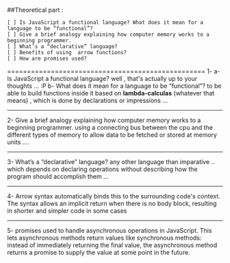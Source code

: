 ##Theoretical part :

```
[ ] Is JavaScript a functional language? What does it mean for a language to be “functional”?
[ ] Give a brief analogy explaining how computer memory works to a beginning programmer.
[ ] What’s a “declarative” language?
[ ] Benefits of using  arrow functions?
[ ] How are promises used?
```

==================================================
1-
a- Is JavaScript a functional language?
well , that's actually up to your thoughts ... :P
b- What does it mean for a language to be “functional”?
to be able to build functions inside it based on **lambda-calculas** (whatever that means) , which is done by declarations or impressions ...

---

2- Give a brief analogy explaining how computer memory works to a beginning programmer.
using a connecting bus between the cpu and the different types of memory to allow data to be fetched or stored at memory units ....

---

3- What’s a “declarative” language?
any other language than imparative .. which depends on declaring operations without describing how the program should accomplish them ...

---

4- Arrow syntax automatically binds this to the surrounding code's context. The syntax allows an implicit return when there is no body block, resulting in shorter and simpler code in some cases

---

5- promises used to handle asynchronous operations in JavaScript. This lets asynchronous methods return values like synchronous methods: instead of immediately returning the final value, the asynchronous method returns a promise to supply the value at some point in the future.
